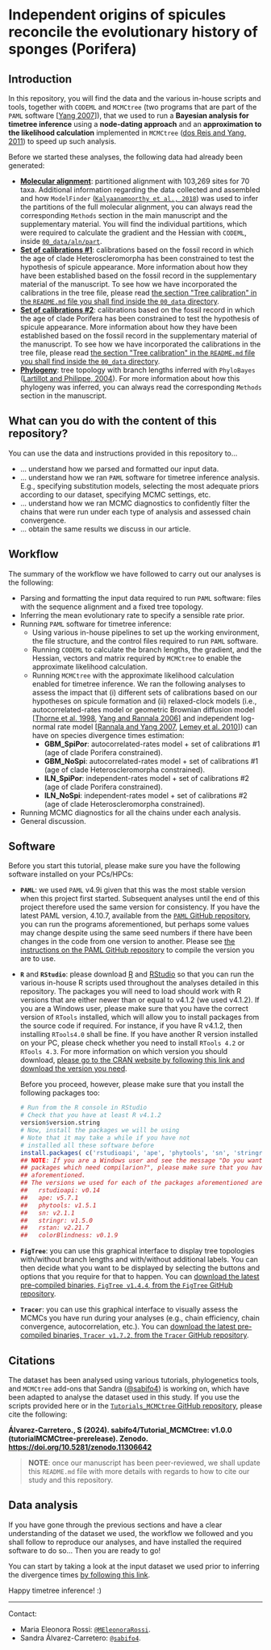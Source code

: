 # Independent origins of spicules reconcile the evolutionary history of sponges (Porifera)

## Introduction

In this repository, you will find the data and the various in-house scripts and tools, together with `CODEML` and `MCMCtree` (two programs that are part of the `PAML` software [[Yang 2007](https://pubmed.ncbi.nlm.nih.gov/17483113/)]), that we used to run a **Bayesian analysis for timetree inference** using a **node-dating approach** and an **approximation to the likelihood calculation** implemented in `MCMCtree` ([dos Reis and Yang, 2011](https://academic.oup.com/mbe/article/28/7/2161/1051613)) to speed up such analysis.

Before we started these analyses, the following data had already been generated:

* [**Molecular alignment**](00_data/aln/conc/Matrix.phy): partitioned alignment with 103,269 sites for 70 taxa. Additional information regarding the data collected and assembled and how `ModelFinder` ([`Kalyaanamoorthy et al., 2018`](https://www.nature.com/articles/nmeth.4285)) was used to infer the partitions of the full molecular alignment, you can always read the corresponding `Methods` section in the main manuscript and the supplementary material. You will find the individual partitions, which were required to calculate the gradient and the Hessian with `CODEML`, inside [`00_data/aln/part`](00_data/aln/part).
* [**Set of calibrations #1**](00_data/tree/calib/add_calibs/Calib_converter_NoSpi.txt): calibrations based on the fossil record in which the age of clade Heteroscleromorpha has been constrained to test the hypothesis of spicule appearance. More information about how they have been established based on the fossil record in the supplementary material of the manuscript. To see how we have incorporated the calibrations in the tree file, please read [the section "Tree calibration" in the `README.md` file you shall find inside the `00_data` directory](00_data/README.md#tree-calibration).
* [**Set of calibrations #2**](00_data/tree/calib/add_calibs/Calib_converter_SpiPori.txt): calibrations based on the fossil record in which the age of clade Porifera has been constrained to test the hypothesis of spicule appearance. More information about how they have been established based on the fossil record in the supplementary material of the manuscript. To see how we have incorporated the calibrations in the tree file, please read [the section "Tree calibration" in the `README.md` file you shall find inside the `00_data` directory](00_data/README.md#tree-calibration).
* [**Phylogeny**](00_data/tree/raw/PhyloBayes_out.nexus): tree topology with branch lengths inferred with `PhyloBayes` ([Lartillot and Philippe, 2004](http://www.atgc-montpellier.fr/download/papers/cat_2004.pdf)). For more information about how this phylogeny was inferred, you can always read the corresponding `Methods` section in the manuscript.

## What can you do with the content of this repository?

You can use the data and instructions provided in this repository to...

* ... understand how we parsed and formatted our input data.
* ... understand how we ran `PAML` software for timetree inference analysis. E.g., specifying substitution models, selecting the most adequate priors according to our dataset, specifying MCMC settings, etc.
* ... understand how we ran MCMC diagnostics to confidently filter the chains that were run under each type of analysis and assessed chain convergence.
* ... obtain the same results we discuss in our article.

## Workflow

The summary of the workflow we have followed to carry out our analyses is the following:

* Parsing and formatting the input data required to run `PAML` software: files with the sequence alignment and a fixed tree topology.
* Inferring the mean evolutionary rate to specify a sensible rate prior.
* Running `PAML` software for timetree inference:
  * Using various in-house pipelines to set up the working environment, the file structure, and the control files required to run `PAML` software.
  * Running `CODEML` to calculate the branch lengths, the gradient, and the Hessian, vectors and matrix required by `MCMCtree` to enable the approximate likelihood calculation.
  * Running `MCMCtree` with the approximate likelihood calculation enabled for timetree inference. We ran the following analyses to assess the impact that (i) different sets of calibrations based on our hypotheses on spicule formation and (ii) relaxed-clock models (i.e., autocorrelated-rates model or geometric Brownian diffusion model [[Thorne et al. 1998](http://www.ncbi.nlm.nih.gov/pubmed/9866200), [Yang and Rannala 2006](http://www.ncbi.nlm.nih.gov/pubmed/16177230)] and independent log-normal rate model [[Rannala and Yang 2007](http://www.ncbi.nlm.nih.gov/pubmed/17558967), [Lemey et al. 2010](http://www.ncbi.nlm.nih.gov/pubmed/20203288)]) can have on species divergence times estimation:
    * **GBM_SpiPor**: autocorrelated-rates model + set of calibrations #1 (age of clade Porifera constrained).
    * **GBM_NoSpi**: autocorrelated-rates model + set of calibrations #1 (age of clade Heteroscleromorpha constrained).
    * **ILN_SpiPor**: independent-rates model + set of calibrations #2 (age of clade Porifera constrained).
    * **ILN_NoSpi**: independent-rates model + set of calibrations #2 (age of clade Heteroscleromorpha constrained).
* Running MCMC diagnostics for all the chains under each analysis.
* General discussion.

## Software

Before you start this tutorial, please make sure you have the following software installed on your PCs/HPCs:

* **`PAML`**: we used `PAML` v4.9i given that this was the most stable version when this project first started. Subsequent analyses until the end of this project therefore used the same version for consistency. If you have the latest PAML version, 4.10.7, available from the [`PAML` GitHub repository](https://github.com/abacus-gene/paml), you can run the programs aforementioned, but perhaps some values may change despite using the same seed numbers if there have been changes in the code from one version to another. Please see [the instructions on the PAML GitHub repository](https://github.com/abacus-gene/paml/wiki/Installation) to compile the version you are to use.

* **`R`** and **`RStudio`**: please download [R](https://cran.r-project.org/) and [RStudio](https://posit.co/download/rstudio-desktop/) so that you can run the various in-house R scripts used throughout the analyses detailed in this repository. The packages you will need to load should work with R versions that are either newer than or equal to v4.1.2 (we used v4.1.2). If you are a Windows user, please make sure that you have the correct version of `RTools` installed, which will allow you to install packages from the source code if required. For instance, if you have R v4.1.2, then installing `RTools4.0` shall be fine. If you have another R version installed on your PC, please check whether you need to install `RTools 4.2` or `RTools 4.3`. For more information on which version you should download, [please go to the CRAN website by following this link and download the version you need](https://cran.r-project.org/bin/windows/Rtools/).

    Before you proceed, however, please make sure that you install the following packages too:

    ```R
    # Run from the R console in RStudio
    # Check that you have at least R v4.1.2
    version$version.string
    # Now, install the packages we will be using
    # Note that it may take a while if you have not 
    # installed all these software before
    install.packages( c('rstudioapi', 'ape', 'phytools', 'sn', 'stringr', 'rstan', 'colorBlindness'), dep = TRUE )
    ## NOTE: If you are a Windows user and see the message "Do you want to install from sources the 
    ## packages which need compilarion?", please make sure that you have installed the `RTools`
    ## aforementioned.
    ## The versions we used for each of the packages aforementioned are the following:
    ##   rstudioapi: v0.14
    ##   ape: v5.7.1
    ##   phytools: v1.5.1
    ##   sn: v2.1.1
    ##   stringr: v1.5.0
    ##   rstan: v2.21.7
    ##   colorBlindness: v0.1.9
    ```

* **`FigTree`**: you can use this graphical interface to display tree topologies with/without branch lengths and with/without additional labels. You can then decide what you want to be displayed by selecting the buttons and options that you require for that to happen. You can [download the latest pre-compiled binaries, `FigTree v1.4.4`, from the `FigTree` GitHub repository](https://github.com/rambaut/figtree/releases).

* **`Tracer`**: you can use this graphical interface to visually assess the MCMCs you have run during your analyses (e.g., chain efficiency, chain convergence, autocorrelation, etc.). You can [download the latest pre-compiled binaries, `Tracer v1.7.2`, from the `Tracer` GitHub repository](https://github.com/beast-dev/tracer/releases/tag/v1.7.2).

## Citations

The dataset has been analysed using various tutorials, phylogenetics tools, and `MCMCtree` add-ons that Sandra ([@sabifo4](https://github.com/sabifo4)) is working on, which have been adapted to analyse the dataset used in this study. If you use the scripts provided here or in the [`Tutorials_MCMCtree` GitHub repository](https://github.com/sabifo4/Tutorial_MCMCtree), please cite the following:

**Álvarez-Carretero., S (2024). sabifo4/Tutorial_MCMCtree: v1.0.0 (tutorialMCMCtree-prerelease). Zenodo. https://doi.org/10.5281/zenodo.11306642**

> **NOTE**: once our manuscript has been peer-reviewed, we shall update this `README.md` file with more details with regards to how to cite our study and this repository.

## Data analysis

If you have gone through the previous sections and have a clear understanding of the dataset we used, the workflow we followed and you shall follow to reproduce our analyses, and have installed the required software to do so... Then you are ready to go!

You can start by taking a look at the input dataset we used prior to inferring the divergence times [by following this link](00_data/README.md).

Happy timetree inference! :)

----

Contact:

* Maria Eleonora Rossi: [`@MEleonoraRossi`](https://github.com/MEleonoraRossi).
* Sandra Álvarez-Carretero: [`@sabifo4`](https://github.com/sabifo4/).
